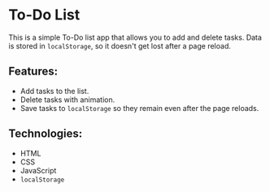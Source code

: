 # To-Do List

This is a simple To-Do list app that allows you to add and delete tasks. Data is stored in `localStorage`, so it doesn't get lost after a page reload.


## Features:
- Add tasks to the list.
- Delete tasks with animation.
- Save tasks to `localStorage` so they remain even after the page reloads.


## Technologies:
- HTML
- CSS
- JavaScript
- `localStorage`
